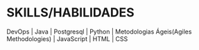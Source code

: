 # SKILLS/HABILIDADES

DevOps | Java | Postgresql | Python | Metodologias Ágeis(Agiles Methodologies) | JavaScript | HTML | CSS

<!--
**MarinadeCamposPilatti/MarinadeCamposPilatti** is a ✨ _special_ ✨ repository because its `README.md` (this file) appears on your GitHub profile.

Here are some ideas to get you started:


